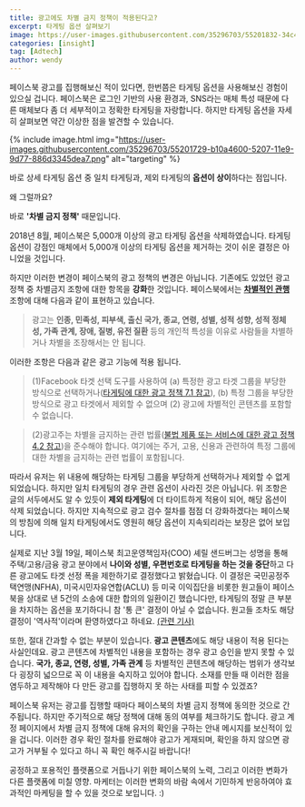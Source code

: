 ```yaml
---
title: 광고에도 차별 금지 정책이 적용된다고?
excerpt: 타게팅 옵션 살펴보기
image: https://user-images.githubusercontent.com/35296703/55201832-34c43280-5208-11e9-94eb-dd06ce731e02.jpg
categories: [insight]
tag: [Adtech]
author: wendy
---
```

  
페이스북 광고를 집행해보신 적이 있다면, 한번쯤은 타게팅 옵션을 사용해보신 경험이 있으실 겁니다. 페이스북은 로그인 기반의 사용 환경과, SNS라는 매체 특성 때문에 다른 매체보다 좀 더 세부적이고 정확한 타게팅을 자랑합니다. 하지만 타게팅 옵션을 자세히 살펴보면 약간 이상한 점을 발견할 수 있습니다.  

{% include image.html img="https://user-images.githubusercontent.com/35296703/55201729-b10a4600-5207-11e9-9d77-886d3345dea7.png" alt="targeting" %}

바로 상세 타게팅 옵션 중 일치 타게팅과, 제외 타게팅의 **옵션이 상이**하다는 점입니다.   

왜 그럴까요?   

   

바로 **'차별 금지 정책'** 때문입니다.   

  

2018년 8월, 페이스북은 5,000개 이상의 광고 타게팅 옵션을 삭제하였습니다. 타게팅 옵션이 강점인 매체에서 5,000개 이상의 타게팅 옵션을 제거하는 것이 쉬운 결정은 아니었을 것입니다.  

   

하지만 이러한 변경이 페이스북의 광고 정책의 변경은 아닙니다. 기존에도 있었던 광고 정책 중 차별금지 조항에 대한 항목을 **강화**한 것입니다. 페이스북에서는 [**차별적인 관행**](<https://www.facebook.com/policies/ads/prohibited_content/discriminatory_practices>) 조항에 대해 다음과 같이 표현하고 있습니다.   

   

> 광고는 **인종, 민족성, 피부색, 출신 국가, 종교, 연령, 성별, 성적 성향, 성적 정체성, 가족 관계, 장애, 질병, 유전 질환** 등의 개인적 특성을 이유로 사람들을 차별하거나 차별을 조장해서는 안 됩니다.   

   

이러한 조항은 다음과 같은 광고 기능에 적용 됩니다.   

   

> (1)Facebook 타겟 선택 도구를 사용하여 (a) 특정한 광고 타겟 그룹을 부당한 방식으로 선택하거나([타게팅에 대한 광고 정책 7.1 참고](https://www.facebook.com/policies/ads/targeting/targeting_harassment)), (b) 특정 그룹을 부당한 방식으로 광고 타겟에서 제외할 수 없으며 (2) 광고에 차별적인 콘텐츠를 포함할 수 없습니다.    

> (2)광고주는 차별을 금지하는 관련 법률([불법 제품 또는 서비스에 대한 광고 정책 4.2 참고](https://www.facebook.com/policies/ads/prohibited_content/illegal_products_or_services))을 준수해야 합니다. 여기에는 주거, 고용, 신용과 관련하여 특정 그룹에 대한 차별을 금지하는 관련 법률이 포함됩니다.    

   

따라서 유저는 위 내용에 해당하는 타게팅 그룹을 부당하게 선택하거나 제외할 수 없게 되었습니다. 하지만 일치 타게팅의 경우 관련 옵션이 사라진 것은 아닙니다. 위 조항은 글의 서두에서도 알 수 있듯이 **제외 타게팅**에 더 타이트하게 적용이 되어, 해당 옵션이 삭제 되었습니다. 하지만 지속적으로 광고 검수 절차를 점점 더 강화하겠다는 페이스북의 방침에 의해 일치 타게팅에서도 영원히 해당 옵션이 지속되리라는 보장은 없어 보입니다.  

   

실제로 지난 3월 19일, 페이스북 최고운영책임자(COO) 셰릴 샌드버그는 성명을 통해 주택/고용/금융 광고 분야에서 **나이와 성별, 우편번호로 타게팅을 하는 것을 중단**하고 다른 광고에도 타겟 선정 폭을 제한하기로 결정했다고 밝혔습니다. 이 결정은 국민공정주택연맹(NFHA), 미국시민자유연합(ACLU) 등 미국 이익집단을 비롯한 원고들이 페이스북을 상대로 낸 5건의 소송에 대한 합의의 일환이긴 했습니다만, 타게팅의 정말 큰 부분을 차지하는 옵션을 포기하다니 참 '통 큰' 결정이 아닐 수 없습니다. 원고들 조차도 해당 결정이 '역사적'이라며 환영하였다고 하네요. [(관련 기사)](<https://www.yna.co.kr/view/AKR20190320042700009>)  

   

또한, 절대 간과할 수 없는 부분이 있습니다. **광고 콘텐츠**에도 해당 내용이 적용 된다는 사실인데요. 광고 콘텐츠에 차별적인 내용을 포함하는 경우 광고 승인을 받지 못할 수 있습니다. **국가, 종교, 연령, 성별, 가족 관계** 등 차별적인 콘텐츠에 해당하는 범위가 생각보다 굉장히 넓으므로 꼭 이 내용을 숙지하고 있어야 합니다. 소재를 만들 때 이러한 점을 염두하고 제작해야 다 만든 광고를 집행하지 못 하는 사태를 피할 수 있겠죠?  

  

페이스북 유저는 광고를 집행할 때마다 페이스북의 차별 금지 정책에 동의한 것으로 간주됩니다. 하지만 주기적으로 해당 정책에 대해 동의 여부를 체크하기도 합니다. 광고 계정 페이지에서 차별 금지 정책에 대해 유저의 확인을 구하는 안내 메시지를 보신적이 있을 겁니다. 이러한 경우 확인 절차를 완료해야 광고가 게재되며, 확인을 하지 않으면 광고가 거부될 수 있다고 하니 꼭 확인 해주시길 바랍니다!  

  

공정하고 포용적인 플랫폼으로 거듭나기 위한 페이스북의 노력, 그리고 이러한 변화가 다른 플랫폼에 미칠 영향. 마케터는 이러한 변화의 바람 속에서 기민하게 반응하여야 효과적인 마케팅을 할 수 있을 것으로 보입니다. :)  
